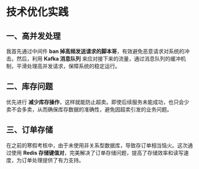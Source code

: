 # 技术优化实践

## 一、高并发处理
我首先通过中间件 **ban 掉高频发送请求的脚本哥**，有效避免恶意请求对系统的冲击。然后，利用 **Kafka 消息队列** 来应对接下来的流量，通过消息队列的缓冲机制，平滑处理高并发请求，保障系统的稳定运行。

## 二、库存问题
优先进行 **减少库存操作**，这样就能防止超卖。即使后续服务未能成功，也只会少卖不会多卖，从而确保库存数据的准确性，避免因超卖引发的业务问题。

## 三、订单存储
在之前的寒假考核中，由于未使用非关系型数据库，导致存订单相当恼火。这次通过使用 **Redis 存储键值对**，完美解决了订单存储问题，提高了存储效率和读写速度，为订单处理提供了有力支持。
